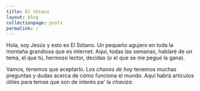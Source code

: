 ```yaml
---
title: El Sótano
layout: blog
collectionpage: posts
permalink: /
---
```



Hola, soy Jesús y esto es El Sótano. Un pequeño agujero en toda la montaña grandiosa que es internet. Aquí, todas las semanas, hablaré de un tema, el que tú, hermoso lector, decidas (o el que se me pegue la gana).

Vamos, tenemos que aceptarlo. Los *chavos de hoy* tenemos muchas preguntas y dudas acerca de cómo funciona el mundo. Aquí habrá artículos útiles para temas que son de interés pa' la *chaviza*. 
